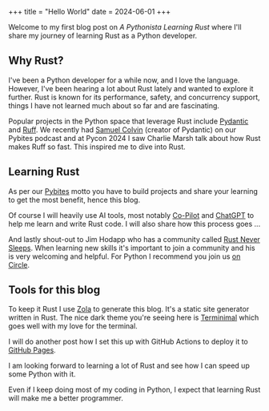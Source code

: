 +++
title = "Hello World"
date = 2024-06-01
+++

Welcome to my first blog post on _A Pythonista Learning Rust_ where I'll share my journey of learning Rust as a Python developer.

## Why Rust?

I've been a Python developer for a while now, and I love the language. However, I've been hearing a lot about Rust lately and wanted to explore it further. Rust is known for its performance, safety, and concurrency support, things I have not learned much about so far and are fascinating.

Popular projects in the Python space that leverage Rust include [Pydantic](https://pydantic-docs.helpmanual.io/) and [Ruff](https://github.com/astral-sh/ruff). We recently had [Samuel Colvin](https://www.youtube.com/watch?v=KZHvs_j6fuA) (creator of Pydantic) on our Pybites podcast and at Pycon 2024 I saw Charlie Marsh talk about how Rust makes Ruff so fast. This inspired me to dive into Rust.

## Learning Rust

As per our [Pybites](https://pybit.es) motto you have to build projects and share your learning to get the most benefit, hence this blog.

Of course I will heavily use AI tools, most notably [Co-Pilot](https://copilot.github.com) and [ChatGPT](http://chatgpt.com) to help me learn and write Rust code. I will also share how this process goes ...

And lastly shout-out to Jim Hodapp who has a community called [Rust Never Sleeps](https://github.com/Jim-Hodapp-Coaching). When learning new skills it's important to join a community and his is very welcoming and helpful. For Python I recommend you join us [on Circle](https://pybites.circle.so/).

## Tools for this blog

To keep it Rust I use [Zola](https://www.getzola.org) to generate this blog. It's a static site generator written in Rust. The nice dark theme you're seeing here is [Terminimal](https://github.com/pawroman/zola-theme-terminimal) which goes well with my love for the terminal.

I will do another post how I set this up with GitHub Actions to deploy it to [GitHub Pages](https://pages.github.com).

I am looking forward to learning a lot of Rust and see how I can speed up some Python with it.

Even if I keep doing most of my coding in Python, I expect that learning Rust will make me a better programmer.
